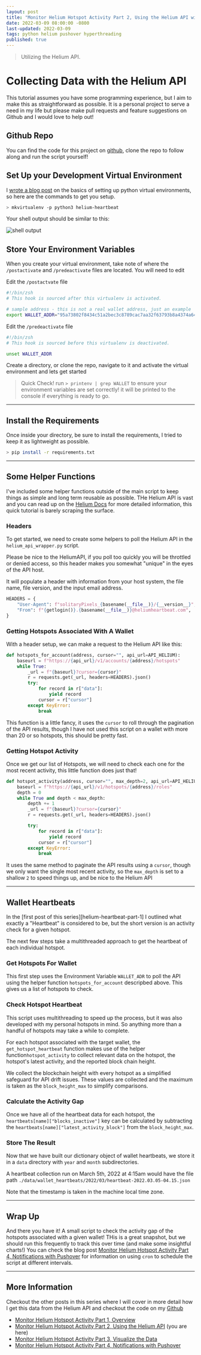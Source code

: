 ```yaml
---
layout: post
title: "Monitor Helium Hotspot Activity Part 2, Using the Helium API with Python"
date: 2022-03-09 08:00:00 -0800
last-updated: 2022-03-09
tags: python helium pushover hyperthreading
published: true
---
```


> Utilizing the Helium API.

# Collecting Data with the Helium API

This tutorial assumes you have some programming experience, but I aim to make this as straightforward as possible. It is a personal project to serve a need in my life but please make pull requests and feature suggestions on Github and I would love to help out!

## Github Repo

You can find the code for this project on [github][github-repo], clone the repo to follow along and run the script yourself!

[github-repo]: https://github.com/samgutentag/helium-heartbeat

## Set Up your Development Virtual Environment

I [wrote a blog post][virtual-env-blog] on the basics of setting up python virtual environments, so here are the commands to get you setup.

[virtual-env-blog]: https://gutentag.co/3sVfKZW

```bash
> mkvirtualenv -p python3 helium-heartbeat
```

Your shell output should be similar to this:

![shell output][shell-output-image-file]

[shell-output-image-file]: https://github.com/samgutentag/helium-heartbeat/blob/main/_assets/env-setup-shell-output.png?raw=true

## Store Your Environment Variables

When you create your virtual environment, take note of where the `/postactivate` and `/predeactivate` files are located. You will need to edit

Edit the `/postactvate` file

```bash
#!/bin/zsh
# This hook is sourced after this virtualenv is activated.

# sample address - this is not a real wallet address, just an example
export WALLET_ADDR="95a73802f8434c51a2bec3c8789cac7aa32f63793b8a4374a64"
```

Edit the `/predeactivate` file

```bash
#!/bin/zsh
# This hook is sourced before this virtualenv is deactivated.

unset WALLET_ADDR
```

Create a directory, or clone the repo, navigate to it and activate the virtual environment and lets get started

> Quick Check! run `> printenv | grep WALLET` to ensure your environment variables are set correctly! it will be printed to the console if everything is ready to go.

---

## Install the Requirements

Once inside your directory, be sure to install the requirements, I tried to keep it as lightweight as possible.

```bash
> pip install -r requirements.txt
```

---

## Some Helper Functions

I've included some helper functions outside of the main script to keep things as simple and long term reusable as possible. THe Helium API is vast and you can read up on the [Helium Docs][helium-docs] for more detailed information, this quick tutorial is barely scraping the surface.

[helium-docs]: https://docs.helium.com/

### Headers

To get started, we need to create some helpers to poll the Helium API in the `helium_api_wrapper.py` script.

Please be nice to the HeliumAPI, if you poll too quickly you will be throttled or denied access, so this header makes you somewhat "unique" in the eyes of the API host.

It will populate a header with information from your host system, the file name, file version, and the input email address.

```python
HEADERS = {
    "User-Agent": f"solitaryPixels_{basename(__file__)}/{__version__}",
    "From": f"{getlogin()}.{basename(__file__)}@heliumheartbeat.com",
}
```

### Getting Hotspots Associated With A Wallet

With a header setup, we can make a request to the Helium API like this:

```python
def hotspots_for_account(address, cursor="", api_url=API_HELIUM):
    baseurl = f"https://{api_url}/v1/accounts/{address}/hotspots"
    while True:
        _url = f"{baseurl}?cursor={cursor}"
        r = requests.get(_url, headers=HEADERS).json()
        try:
            for record in r["data"]:
                yield record
            cursor = r["cursor"]
        except KeyError:
            break
```

This function is a little fancy, it uses the `cursor` to roll through the pagination of the API results, though I have not used this script on a wallet with more than 20 or so hotspots, this should be pretty fast.

### Getting Hotspot Activity

Once we get our list of Hotspots, we will need to check each one for the most recent activity, this little function does just that!

```python
def hotspot_activity(address, cursor="", max_depth=2, api_url=API_HELIUM):
    baseurl = f"https://{api_url}/v1/hotspots/{address}/roles"
    depth = 0
    while True and depth < max_depth:
        depth += 1
        _url = f"{baseurl}?cursor={cursor}"
        r = requests.get(_url, headers=HEADERS).json()

        try:
            for record in r["data"]:
                yield record
            cursor = r["cursor"]
        except KeyError:
            break
```

It uses the same method to paginate the API results using a `cursor`, though we only want the single most recent activity, so the `max_depth` is set to a shallow `2` to speed things up, and be nice to the Helium API

---

## Wallet Heartbeats

In the [first post of this series][helium-heartbeat-part-1] I outlined what exactly a "Heartbeat" is considered to be, but the short version is an activity check for a given hotspot.

The next few steps take a multithreaded approach to get the heartbeat of each individual hotspot.

### Get Hotspots For Wallet

This first step uses the Environment Variable `WALLET_ADR` to poll the API using the helper function `hotspots_for_account` descripbed above. This gives us a list of hotspots to check.

### Check Hotspot Heartbeat

This script uses multithreading to speed up the process, but it was also developed with my personal hotspots in mind. So anything more than a handful of hotspots may take a while to complete.

For each hotspot associated with the target wallet, the `get_hotspot_heartbeat` function makes use of the helper function`hotspot_activity` to collect relevant data on the hotspot, the hotspot's latest activity, and the reported block chain height.

We collect the blockchain height with every hotspot as a simplified safeguard for API drift issues. These values are collected and the maximum is taken as the `block_height_max` to simplify comparisons.

### Calculate the Activity Gap

Once we have all of the heartbeat data for each hotspot, the `heartbeats[name]["blocks_inactive"]` key can be calculated by subtracting the `heartbeats[name]["latest_activity_block"]` from the `block_height_max`.

### Store The Result

Now that we have built our dictionary object of wallet heartbeats, we store it in a `data` directory with `year` and `month` subdirectories.

A heartbeat collection run on March 5th, 2022 at 4:15am would have the file path `./data/wallet_heartbeats/2022/03/heartbeat-2022.03.05-04.15.json`

Note that the timestamp is taken in the machine local time zone.

---

## Wrap Up

And there you have it! A small script to check the activity gap of the hotspots associated with a given wallet! THis is a great snapshot, but we should run this frequently to track this over time (and make some insightful charts!) You can check the blog post [Monitor Helium Hotspot Activity Part 4, Notifications with Pushover][helim-heartbeat-part-4] for information on using `cron` to schedule the script at different intervals.

---

## More Information

Checkout the other posts in this series where I will cover in more detail how I get this data from the Helium API and checkout the code on my [Github][github-repo]

- [Monitor Helium Hotspot Activity Part 1, Overview][helim-heartbeat-part-1]
- [Monitor Helium Hotspot Activity Part 2, Using the Helium API][helim-heartbeat-part-2] (you are here)
- [Monitor Helium Hotspot Activity Part 3, Visualize the Data][helim-heartbeat-part-3]
- [Monitor Helium Hotspot Activity Part 4, Notifications with Pushover][helim-heartbeat-part-4]

[github-repo]: https://github.com/samgutentag/helium-heartbeat
[helim-heartbeat-part-1]: https://gutentag.co/3MzZNAb
[helim-heartbeat-part-2]: https://gutentag.co/3MGjUwo
[helim-heartbeat-part-3]: https://www.samgutentag.com/blog
[helim-heartbeat-part-4]: https://www.samgutentag.com/blog
